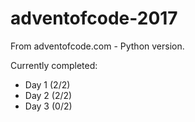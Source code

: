 # adventofcode-2017

From adventofcode.com - Python version.

Currently completed:
- Day 1 (2/2)
- Day 2 (2/2)
- Day 3 (0/2)
